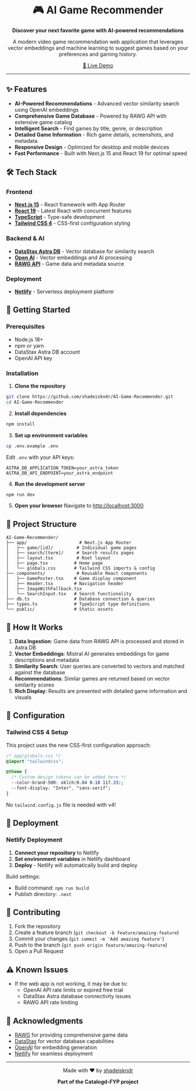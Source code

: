 <h1 align="center">
  🎮 AI Game Recommender
</h1>

<p align="center">
  <strong>Discover your next favorite game with AI-powered recommendations</strong>
</p>

<p align="center">
  A modern video game recommendation web application that leverages vector embeddings and machine learning to suggest games based on your preferences and gaming history.
</p>

<p align="center">
  <a href="https://ai-game-recommender.netlify.app" target="_blank">🚀 Live Demo</a>
</p>

---

## ✨ Features

- **AI-Powered Recommendations** - Advanced vector similarity search using OpenAI embeddings
- **Comprehensive Game Database** - Powered by RAWG API with extensive game catalog
- **Intelligent Search** - Find games by title, genre, or description
- **Detailed Game Information** - Rich game details, screenshots, and metadata
- **Responsive Design** - Optimized for desktop and mobile devices
- **Fast Performance** - Built with Next.js 15 and React 19 for optimal speed

## 🛠️ Tech Stack

### Frontend

- **[Next.js 15](https://nextjs.org)** - React framework with App Router
- **[React 19](https://react.dev/)** - Latest React with concurrent features
- **[TypeScript](https://typescriptlang.org)** - Type-safe development
- **[Tailwind CSS 4](https://tailwindcss.com)** - CSS-first configuration styling

### Backend & AI

- **[DataStax Astra DB](https://www.datastax.com/)** - Vector database for similarity search
- **[Open AI](https://openai.com)** - Vector embeddings and AI processing
- **[RAWG API](https://rawg.io/apidocs)** - Game data and metadata source

### Deployment

- **[Netlify](https://www.netlify.com/)** - Serverless deployment platform

## 🚀 Getting Started

### Prerequisites

- Node.js 18+
- npm or yarn
- DataStax Astra DB account
- OpenAI API key

### Installation

1. **Clone the repository**

```bash
git clone https://github.com/shadeiskndr/AI-Game-Recommender.git
cd AI-Game-Recommender
```

2. **Install dependencies**

```bash
npm install
```

3. **Set up environment variables**

```bash
cp .env.example .env
```

Edit `.env` with your API keys:

```env
ASTRA_DB_APPLICATION_TOKEN=your_astra_token
ASTRA_DB_API_ENDPOINT=your_astra_endpoint
```

4. **Run the development server**

```bash
npm run dev
```

5. **Open your browser**
   Navigate to [http://localhost:3000](http://localhost:3000)

## 📁 Project Structure

```
AI-Game-Recommender/
├── app/                    # Next.js App Router
│   ├── game/[id]/         # Individual game pages
│   ├── search/[term]/     # Search results pages
│   ├── layout.tsx         # Root layout
│   ├── page.tsx          # Home page
│   └── globals.css       # Tailwind CSS imports & config
├── components/            # Reusable React components
│   ├── GamePoster.tsx    # Game display component
│   ├── Header.tsx        # Navigation header
│   ├── ImageWithFallback.tsx
│   └── SearchInput.tsx   # Search functionality
├── db.ts                 # Database connection & queries
├── types.ts              # TypeScript type definitions
└── public/               # Static assets
```

## 🎯 How It Works

1. **Data Ingestion**: Game data from RAWG API is processed and stored in Astra DB
2. **Vector Embeddings**: Mistral AI generates embeddings for game descriptions and metadata
3. **Similarity Search**: User queries are converted to vectors and matched against the database
4. **Recommendations**: Similar games are returned based on vector similarity scores
5. **Rich Display**: Results are presented with detailed game information and visuals

## 🔧 Configuration

### Tailwind CSS 4 Setup

This project uses the new CSS-first configuration approach:

```css
/* app/globals.css */
@import "tailwindcss";

@theme {
  /* Custom design tokens can be added here */
  --color-brand-500: oklch(0.84 0.18 117.33);
  --font-display: "Inter", "sans-serif";
}
```

No `tailwind.config.js` file is needed with v4!

## 🚀 Deployment

### Netlify Deployment

1. **Connect your repository** to Netlify
2. **Set environment variables** in Netlify dashboard
3. **Deploy** - Netlify will automatically build and deploy

Build settings:

- Build command: `npm run build`
- Publish directory: `.next`

## 🤝 Contributing

1. Fork the repository
2. Create a feature branch (`git checkout -b feature/amazing-feature`)
3. Commit your changes (`git commit -m 'Add amazing feature'`)
4. Push to the branch (`git push origin feature/amazing-feature`)
5. Open a Pull Request

## ⚠️ Known Issues

- If the web app is not working, it may be due to:
  - OpenAI API rate limits or expired free trial
  - DataStax Astra database connectivity issues
  - RAWG API rate limiting

## 🙏 Acknowledgments

- [RAWG](https://rawg.io) for providing comprehensive game data
- [DataStax](https://datastax.com) for vector database capabilities
- [OpenAI](https://openai.com) for embedding generation
- [Netlify](https://netlify.com) for seamless deployment

---

<p align="center">
  Made with ❤️ by <a href="https://github.com/shadeiskndr">shadeiskndr</a>
</p>

<p align="center">
  <strong>Part of the Catalogd-FYP project</strong>
</p>
